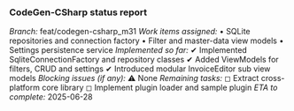 ### CodeGen-CSharp status report
*Branch:* feat/codegen-csharp_m31
*Work items assigned:*
  • SQLite repositories and connection factory
  • Filter and master-data view models
  • Settings persistence service
*Implemented so far:*
  ✔ Implemented SqliteConnectionFactory and repository classes
  ✔ Added ViewModels for filters, CRUD and settings
  ✔ Introduced modular InvoiceEditor sub view models
*Blocking issues (if any):*
  ⚠️ None
*Remaining tasks:*
  ◻ Extract cross-platform core library
  ◻ Implement plugin loader and sample plugin
*ETA to complete:* 2025-06-28
